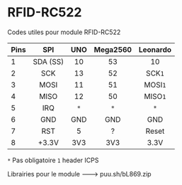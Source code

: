 RFID-RC522
==========

Codes utiles pour module RFID-RC522

| Pins | SPI      | UNO  | Mega2560 | Leonardo |
| ---- |:--------:|:----:|:--------:|:--------:|
| 1    | SDA (SS) |  10  |  53      | 10       |
| 2    | SCK      |  13  |  52      | SCK`1`   |
| 3    | MOSI     |  11  |  51      | MOSI`1`  |
| 4    | MISO     |  12  |  50      | MISO`1`  |
| 5    | IRQ      |  `*` |  `*`     | `*`      |
| 6    | GND      |  GND |  GND     | GND      |
| 7    | RST      |  5   |  ?       | Reset    |
| 8    | +3.3V    |  3V3 |  3V3     | 3.3V     |
`*` Pas obligatoire 
`1` header ICPS

Librairies pour le module ---> puu.sh/bL869.zip
